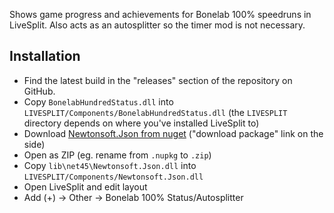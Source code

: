 Shows game progress and achievements for Bonelab 100% speedruns in LiveSplit. Also acts as an autosplitter so the timer mod is not necessary.

## Installation

- Find the latest build in the "releases" section of the repository on GitHub.
- Copy `BonelabHundredStatus.dll` into `LIVESPLIT/Components/BonelabHundredStatus.dll` (the `LIVESPLIT` directory depends on where you've installed LiveSplit to)
- Download [Newtonsoft.Json from nuget](https://www.nuget.org/packages/Newtonsoft.Json/) ("download package" link on the side)
- Open as ZIP (eg. rename from `.nupkg` to `.zip`)
- Copy `lib\net45\Newtonsoft.Json.dll` into `LIVESPLIT/Components/Newtonsoft.Json.dll`
- Open LiveSplit and edit layout
- Add (+) -> Other -> Bonelab 100% Status/Autosplitter
